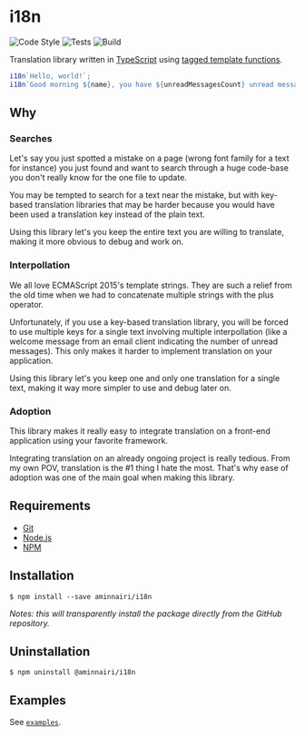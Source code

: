 # i18n

![Code Style](https://github.com/aminnairi/i18n/workflows/Code%20Style/badge.svg?branch=latest) ![Tests](https://github.com/aminnairi/i18n/workflows/Tests/badge.svg?branch=latest) ![Build](https://github.com/aminnairi/i18n/workflows/Build/badge.svg?branch=latest)

Translation library written in [TypeScript](https://www.typescriptlang.org/) using [tagged template functions](https://developer.mozilla.org/en-US/docs/Web/JavaScript/Reference/Template_literals#Tagged_templates).

```javascript
i18n`Hello, world!`;
i18n`Good morning ${name}, you have ${unreadMessagesCount} unread messages.`;
```

## Why

### Searches

Let's say you just spotted a mistake on a page (wrong font family for a text for instance) you just found and want to search through a huge code-base you don't really know for the one file to update.

You may be tempted to search for a text near the mistake, but with key-based translation libraries that may be harder because you would have been used a translation key instead of the plain text.

Using this library let's you keep the entire text you are willing to translate, making it more obvious to debug and work on.

### Interpollation

We all love ECMAScript 2015's template strings. They are such a relief from the old time when we had to concatenate multiple strings with the plus operator.

Unfortunately, if you use a key-based translation library, you will be forced to use multiple keys for a single text involving multiple interpollation (like a welcome message from an email client indicating the number of unread messages). This only makes it harder to implement translation on your application.

Using this library let's you keep one and only one translation for a single text, making it way more simpler to use and debug later on. 

### Adoption

This library makes it really easy to integrate translation on a front-end application using your favorite framework.

Integrating translation on an already ongoing project is really tedious. From my own POV, translation is the #1 thing I hate the most. That's why ease of adoption was one of the main goal when making this library.

## Requirements

- [Git](https://git-scm.com/)
- [Node.js](https://nodejs.org/en/)
- [NPM](https://www.npmjs.com/)

## Installation

```console
$ npm install --save aminnairi/i18n
```

*Notes: this will transparently install the package directly from the GitHub repository.*

## Uninstallation

```console
$ npm uninstall @aminnairi/i18n
```

## Examples

See [`examples`](./examples).

